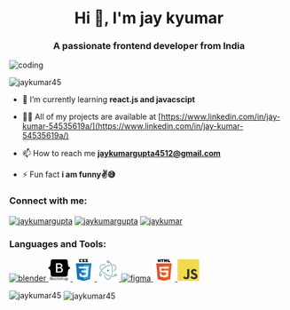 <h1 align="center">Hi 👋, I'm jay kyumar</h1>
<h3 align="center">A passionate frontend developer from India</h3>
<img align="" alt="coding" with="380" src="https://media.tenor.com/NOYF3f82b_gAAAAC/programmer.gif" />

<p align="left"> <img src="https://komarev.com/ghpvc/?username=jaykumar45&label=Profile%20views&color=0e75b6&style=flat" alt="jaykumar45" /> </p>

- 🌱 I’m currently learning **react.js and javacscipt** 

- 👨‍💻 All of my projects are available at [https://www.linkedin.com/in/jay-kumar-54535619a/](https://www.linkedin.com/in/jay-kumar-54535619a/)

- 📫 How to reach me **jaykumargupta4512@gmail.com**

- ⚡ Fun fact **i am funny✌️😅**

<h3 align="left">Connect with me:</h3>
<p align="left">
<a href="https://linkedin.com/in/jaykumargupta" target="blank"><img align="center" src="https://raw.githubusercontent.com/rahuldkjain/github-profile-readme-generator/master/src/images/icons/Social/linked-in-alt.svg" alt="jaykumargupta" height="30" width="40" /></a>
<a href="https://instagram.com/jaykumargupta" target="blank"><img align="center" src="https://raw.githubusercontent.com/rahuldkjain/github-profile-readme-generator/master/src/images/icons/Social/instagram.svg" alt="jaykumargupta" height="30" width="40" /></a>
<a href="https://www.behance.net/jaykumar" target="blank"><img align="center" src="https://raw.githubusercontent.com/rahuldkjain/github-profile-readme-generator/master/src/images/icons/Social/behance.svg" alt="jaykumar" height="30" width="40" /></a>
</p>

<h3 align="left">Languages and Tools:</h3>
<p align="left"> <a href="https://www.blender.org/" target="_blank" rel="noreferrer"> <img src="https://download.blender.org/branding/community/blender_community_badge_white.svg" alt="blender" width="40" height="40"/> </a> <a href="https://getbootstrap.com" target="_blank" rel="noreferrer"> <img src="https://raw.githubusercontent.com/devicons/devicon/master/icons/bootstrap/bootstrap-plain-wordmark.svg" alt="bootstrap" width="40" height="40"/> </a> <a href="https://www.w3schools.com/css/" target="_blank" rel="noreferrer"> <img src="https://raw.githubusercontent.com/devicons/devicon/master/icons/css3/css3-original-wordmark.svg" alt="css3" width="40" height="40"/> </a> <a href="https://www.electronjs.org" target="_blank" rel="noreferrer"> <img src="https://raw.githubusercontent.com/devicons/devicon/master/icons/electron/electron-original.svg" alt="electron" width="40" height="40"/> </a> <a href="https://www.figma.com/" target="_blank" rel="noreferrer"> <img src="https://www.vectorlogo.zone/logos/figma/figma-icon.svg" alt="figma" width="40" height="40"/> </a> <a href="https://www.w3.org/html/" target="_blank" rel="noreferrer"> <img src="https://raw.githubusercontent.com/devicons/devicon/master/icons/html5/html5-original-wordmark.svg" alt="html5" width="40" height="40"/> </a> <a href="https://developer.mozilla.org/en-US/docs/Web/JavaScript" target="_blank" rel="noreferrer"> <img src="https://raw.githubusercontent.com/devicons/devicon/master/icons/javascript/javascript-original.svg" alt="javascript" width="40" height="40"/> </a> </p>

<p><img align="left" src="https://github-readme-stats.vercel.app/api/top-langs?username=jaykumar45&show_icons=true&locale=en&layout=compact" alt="jaykumar45" /></p>

<p>&nbsp;<img align="center" src="https://github-readme-stats.vercel.app/api?username=jaykumar45&show_icons=true&locale=en" alt="jaykumar45" /></p>

